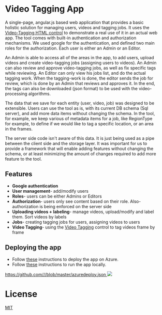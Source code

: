 ﻿# Video Tagging App
A single-page, angular.js based web application that provides a basic holistic solution for managing users, videos and tagging jobs. It uses the [Video-Tagging HTML control](https://github.com/CatalystCode/Video-Tagging) to demonstrate a real use of it in an actual web app. 
The tool comes with built-in authentication and authorization mechanisms. We used google for the authentication, and defined two main roles for the authorization. Each user is either an Admin or an Editor. 

An Admin is able to access all of the areas in the app, to add users, upload videos and create video-tagging jobs (assigning users to videos). An Admin can also review and approve video-tagging jobs, as well as fix specific tags while reviewing. 
An Editor can only view his jobs list, and do the actual tagging work. When the tagging-work is done, the editor sends the job for review, which is done by an Admin that reviews and approves it. 
In the end, the tags can also be downloaded (json format) to be used with the video-processing algorithms.

The data that we save for each entity (user, video, job) was designed to be extensible. Users can use the tool as is, with its current DB schema (Sql server), and add more data items without changing the schema. In the tool, for example, we keep various of metadata items for a job, like RegionType for example, to define if we would like to tag a specific location, or an area in the frames.
 
The server side code isn't aware of this data. It is just being used as a pipe between the client side and the storage layer. It was important for us to provide a framework that will enable adding features without changing the schema, or at least minimizing the amount of changes required to add more feature to the tool.

## Features
* **Google authentication**
* **User management**- add/modify users
* **Roles**- users can be either Admins or Editors
* **Authorization**- users only see content based on their role. Also- authorization is being enforced on the server side
* **Uploading videos + labeling**- manage videos, upload/modify and label them. Sort videos by labels
* **Jobs**- creating tagging jobs for users, assigning videos to users
* **Video Tagging**- using the [Video Tagging](https://github.com/CatalystCode/video-tagging) control to tag videos frame by frame

## Deploying the app
* Follow [these](deploy/azure.md) instructions to deploy the app on Azure.
* Follow [these](deploy/local.md) instructions to run the app locally.

<a href="https://portal.azure.com/#create/Microsoft.Template/uri/https%3A%2F%2Fraw.githubusercontent.com%2Faribornstein%2Fvideotaggingtool%2Fmaster%2Fazuredeploy.json" target="_blank">
https://github.com///blob/master/azuredeploy.json
    <img src="http://azuredeploy.net/deploybutton.png"/>
</a>

# License
[MIT](LICENSE)
